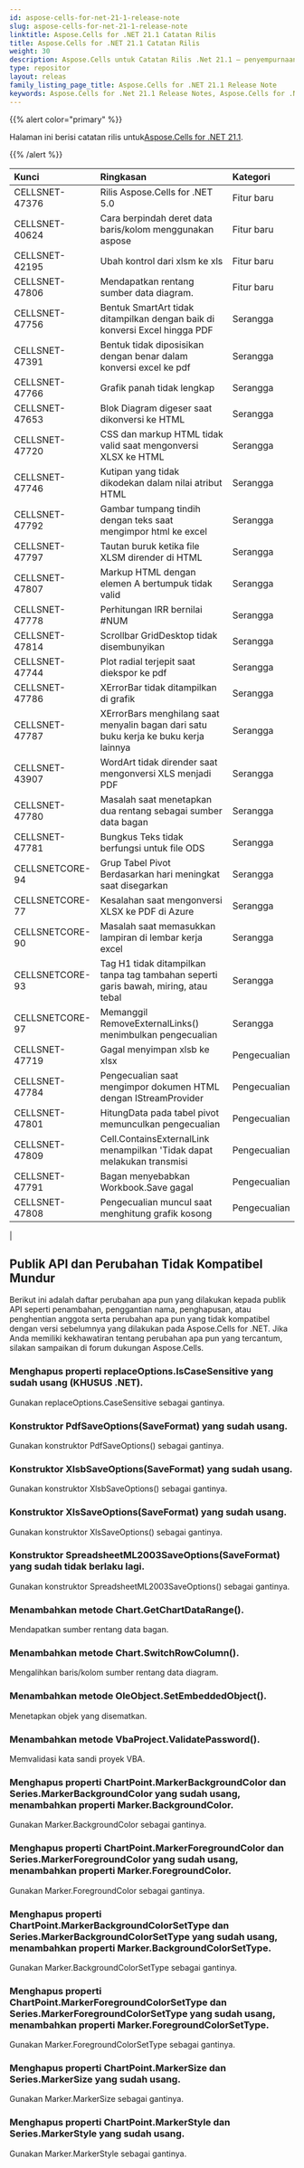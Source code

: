 ```yaml
---
id: aspose-cells-for-net-21-1-release-note
slug: aspose-cells-for-net-21-1-release-note
linktitle: Aspose.Cells for .NET 21.1 Catatan Rilis
title: Aspose.Cells for .NET 21.1 Catatan Rilis
weight: 30
description: Aspose.Cells untuk Catatan Rilis .Net 21.1 – penyempurnaan terbaru, fitur baru, dan perbaikan
type: repositor
layout: releas
family_listing_page_title: Aspose.Cells for .NET 21.1 Release Note
keywords: Aspose.Cells for .Net 21.1 Release Notes, Aspose.Cells for .Net 21.1 updates and fixe
---
```

{{% alert color="primary" %}}

 Halaman ini berisi catatan rilis untuk[Aspose.Cells for .NET 21.1](https://www.nuget.org/packages/Aspose.Cells/21.1.0).

{{% /alert %}}

|**Kunci**|**Ringkasan**|**Kategori**|
| :- | :- | :- |
|CELLSNET-47376|Rilis Aspose.Cells for .NET 5.0|Fitur baru|
|CELLSNET-40624| Cara berpindah deret data baris/kolom menggunakan aspose|Fitur baru|
|CELLSNET-42195|Ubah kontrol dari xlsm ke xls|Fitur baru|
|CELLSNET-47806|Mendapatkan rentang sumber data diagram.|Fitur baru|
|CELLSNET-47756|Bentuk SmartArt tidak ditampilkan dengan baik di konversi Excel hingga PDF|Serangga|
|CELLSNET-47391|Bentuk tidak diposisikan dengan benar dalam konversi excel ke pdf|Serangga|
|CELLSNET-47766|Grafik panah tidak lengkap|Serangga|
|CELLSNET-47653|Blok Diagram digeser saat dikonversi ke HTML|Serangga|
|CELLSNET-47720|CSS dan markup HTML tidak valid saat mengonversi XLSX ke HTML|Serangga|
|CELLSNET-47746|Kutipan yang tidak dikodekan dalam nilai atribut HTML|Serangga|
|CELLSNET-47792|Gambar tumpang tindih dengan teks saat mengimpor html ke excel|Serangga|
|CELLSNET-47797|Tautan buruk ketika file XLSM dirender di HTML|Serangga|
|CELLSNET-47807|Markup HTML dengan elemen A bertumpuk tidak valid|Serangga|
|CELLSNET-47778|Perhitungan IRR bernilai #NUM|Serangga|
|CELLSNET-47814|Scrollbar GridDesktop tidak disembunyikan|Serangga|
|CELLSNET-47744|Plot radial terjepit saat diekspor ke pdf|Serangga|
|CELLSNET-47786|XErrorBar tidak ditampilkan di grafik|Serangga|
|CELLSNET-47787|XErrorBars menghilang saat menyalin bagan dari satu buku kerja ke buku kerja lainnya|Serangga|
|CELLSNET-43907|WordArt tidak dirender saat mengonversi XLS menjadi PDF|Serangga|
|CELLSNET-47780|Masalah saat menetapkan dua rentang sebagai sumber data bagan|Serangga|
|CELLSNET-47781|Bungkus Teks tidak berfungsi untuk file ODS|Serangga|
|CELLSNETCORE-94| Grup Tabel Pivot Berdasarkan hari meningkat saat disegarkan|Serangga|
|CELLSNETCORE-77|Kesalahan saat mengonversi XLSX ke PDF di Azure|Serangga|
|CELLSNETCORE-90|Masalah saat memasukkan lampiran di lembar kerja excel|Serangga|
|CELLSNETCORE-93|Tag H1 tidak ditampilkan tanpa tag tambahan seperti garis bawah, miring, atau tebal|Serangga|
|CELLSNETCORE-97|Memanggil RemoveExternalLinks() menimbulkan pengecualian|Serangga|
|CELLSNET-47719|Gagal menyimpan xlsb ke xlsx|Pengecualian|
|CELLSNET-47784|Pengecualian saat mengimpor dokumen HTML dengan IStreamProvider|Pengecualian|
|CELLSNET-47801|HitungData pada tabel pivot memunculkan pengecualian|Pengecualian|
|CELLSNET-47809|Cell.ContainsExternalLink menampilkan 'Tidak dapat melakukan transmisi|Pengecualian|
|CELLSNET-47791| Bagan menyebabkan Workbook.Save gagal|Pengecualian|
|CELLSNET-47808|Pengecualian muncul saat menghitung grafik kosong|Pengecualian|
|


##  **Publik API dan Perubahan Tidak Kompatibel Mundur**

Berikut ini adalah daftar perubahan apa pun yang dilakukan kepada publik API seperti penambahan, penggantian nama, penghapusan, atau penghentian anggota serta perubahan apa pun yang tidak kompatibel dengan versi sebelumnya yang dilakukan pada Aspose.Cells for .NET. Jika Anda memiliki kekhawatiran tentang perubahan apa pun yang tercantum, silakan sampaikan di forum dukungan Aspose.Cells.

###  **Menghapus properti replaceOptions.IsCaseSensitive yang sudah usang (KHUSUS .NET).**

Gunakan replaceOptions.CaseSensitive sebagai gantinya.

###  **Konstruktor PdfSaveOptions(SaveFormat) yang sudah usang.**

Gunakan konstruktor PdfSaveOptions() sebagai gantinya.

###  **Konstruktor XlsbSaveOptions(SaveFormat) yang sudah usang.**

Gunakan konstruktor XlsbSaveOptions() sebagai gantinya.

###  **Konstruktor XlsSaveOptions(SaveFormat) yang sudah usang.**

Gunakan konstruktor XlsSaveOptions() sebagai gantinya.

###  **Konstruktor SpreadsheetML2003SaveOptions(SaveFormat) yang sudah tidak berlaku lagi.**

Gunakan konstruktor SpreadsheetML2003SaveOptions() sebagai gantinya.

###  **Menambahkan metode Chart.GetChartDataRange().**

Mendapatkan sumber rentang data bagan.

###  **Menambahkan metode Chart.SwitchRowColumn().**

Mengalihkan baris/kolom sumber rentang data diagram.

###  **Menambahkan metode OleObject.SetEmbeddedObject().**

Menetapkan objek yang disematkan.

###  **Menambahkan metode VbaProject.ValidatePassword().**

 
Memvalidasi kata sandi proyek VBA.

###  **Menghapus properti ChartPoint.MarkerBackgroundColor dan Series.MarkerBackgroundColor yang sudah usang, menambahkan properti Marker.BackgroundColor.**

Gunakan Marker.BackgroundColor sebagai gantinya.

###  **Menghapus properti ChartPoint.MarkerForegroundColor dan Series.MarkerForegroundColor yang sudah usang, menambahkan properti Marker.ForegroundColor.**

Gunakan Marker.ForegroundColor sebagai gantinya.

###  **Menghapus properti ChartPoint.MarkerBackgroundColorSetType dan Series.MarkerBackgroundColorSetType yang sudah usang, menambahkan properti Marker.BackgroundColorSetType.**

Gunakan Marker.BackgroundColorSetType sebagai gantinya.

###  **Menghapus properti ChartPoint.MarkerForegroundColorSetType dan Series.MarkerForegroundColorSetType yang sudah usang, menambahkan properti Marker.ForegroundColorSetType.**

Gunakan Marker.ForegroundColorSetType sebagai gantinya.

###  **Menghapus properti ChartPoint.MarkerSize dan Series.MarkerSize yang sudah usang.**

Gunakan Marker.MarkerSize sebagai gantinya.

###  **Menghapus properti ChartPoint.MarkerStyle dan Series.MarkerStyle yang sudah usang.**

Gunakan Marker.MarkerStyle sebagai gantinya.

